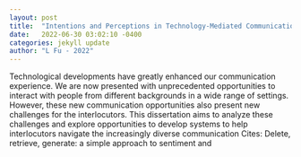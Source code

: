 ```yaml
---
layout: post
title:  "Intentions and Perceptions in Technology-Mediated Communication"
date:   2022-06-30 03:02:10 -0400
categories: jekyll update
author: "L Fu - 2022"
---
```

Technological developments have greatly enhanced our communication experience. We are now presented with unprecedented opportunities to interact with people from different backgrounds in a wide range of settings. However, these new communication opportunities also present new challenges for the interlocutors. This dissertation aims to analyze these challenges and explore opportunities to develop systems to help interlocutors navigate the increasingly diverse communication  Cites: Delete, retrieve, generate: a simple approach to sentiment and